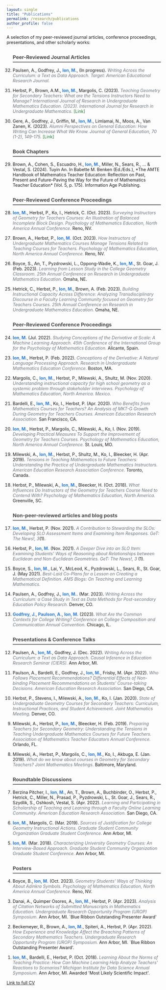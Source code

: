 ```yaml
---
layout: single
title: "Publications"
permalink: /research/publications
author_profile: false
---
```


<style>
.publications h3 {
  color: #4a4a4a;
  border-bottom: 2px solid #4a4a4a;
  padding-bottom: 5px;
  margin-top: 30px;
}
.publications ol {
  padding-left: 20px;
}
.publications li {
  margin-bottom: 15px;
}
.publications li strong {
  color: #2a7ae2;
}
.publications li i {
  color: #6c757d;
}
.publications a {
  color: #1e7e34;
  text-decoration: none;
}
.publications a:hover {
  text-decoration: underline;
}
</style>

<div class="publications">

A selection of my peer-reviewed journal articles, conference proceedings, presentations, and other scholarly works:

<ol reversed>
<h3>Peer-Reviewed Journal Articles</h3>
<li>Paulsen, A., Godfrey, J., <strong>Ion, M.</strong>, (In progress). <i>Writing Across the Curriculum: a Text as Data Approach.</i> <i>Target: American Educational Research Journal.</i></li>
<li>Herbst, P., Brown, A.M., <strong>Ion, M.</strong>, Margolis, C. (2023). <i>Teaching Geometry for Secondary Teachers: What are the Tensions Instructors Need to Manage?</i> <i>International Journal of Research in Undergraduate Mathematics Education. (2023). International Journal for Research in Undergraduate Mathematics.</i> <a href="https://doi-org.proxy.lib.umich.edu/10.1007/s40753-023-00216-0">[Link]</a></li>
<li> Gere, A., Godfrey, J., Griffin, M., <strong>Ion, M.</strong>, Limlamai, N., Moos, A., Van Zanen, K. (2023). <i>Alumni Perspectives on General Education: How Writing Can Increase What We Know.</i> <i>Journal of General Education, 70 (1-2), 149-175.</i> <a href="https://doi.org/10.5325/jgeneeduc.70.1-2.0149">[Link]</a></li>

<h3>Book Chapters</h3>
<li>Brown, A., Cohen, S., Escuadro, H., <strong>Ion, M.</strong>, Miller, N., Sears, R., ... & Vestal, S. (2024). Tuyin An. In Babette M. Benken (Ed./Eds.), *The AMTE Handbook of Mathematics Teacher Education: Reflection on Past, Present and Future–Paving the Way for the Future of Mathematics Teacher Education* (Vol. 5, p. 175). Information Age Publishing.

<h3>Peer-Reviewed Conference Proceedings</h3>
<li><strong>Ion, M.</strong>, Herbst, P., Ko, I., Hetrick, C. (Oct. 2023). <i> Surveying Instructors of Geometry for Teachers Courses: An Illustration of Balanced Incomplete Block Design. Psychology of Mathematics Education, North America Annual Conference. </i>  Reno, NV. </li>
<li>Brown, A., Herbst, P., <strong>Ion, M.</strong> (Oct. 2023). <i> How Instructors of Undergraduate Mathematics Courses Manage Tensions Related to Teaching Courses for Teachers. Psychology of Mathematics Education, North America Annual Conference. </i> Reno, NV. </li>
<li>Boyce, S., An, T., Pyzdrowski, L., Oppong-Wadie, K., <strong>Ion, M.</strong>, St. Goar, J. (Feb. 2023). <i> Learning from Lesson Study in the College Geometry Classroom. 25th Annual Conference on Research in Undergraduate Mathematics Education. </i> Omaha, NE. </li>
<li>Hetrick, C., Herbst, P., <strong>Ion, M.</strong>, Brown, A. (Feb. 2023). <i> Building Instructional Capacity Across Difference: Analyzing Transdisciplinary Discourse in a Faculty Learning Community focused on Geometry for Teachers Courses. 25th Annual Conference on Research in Undergraduate Mathematics Education. </i> Omaha, NE. </li>

<h3>Peer-Reviewed Conference Proceedings</h3>
<li><strong>Ion, M.</strong> (Jul. 2022). <i> Studying Conceptions of the Derivative at Scale: A Machine Learning Approach. 45th Conference of the International Group for the Psychology of Mathematics Education. </i> Alicante, Spain. </li>
<li><strong>Ion, M.</strong>, Herbst, P. (Feb. 2022). <i> Conceptions of the Derivative: A Natural Language Processing Approach. Research in Undergraduate Mathematics Education Conference. </i> Boston, MA.</li>
<li>Margolis, C., <strong>Ion, M.</strong>, Herbst, P., Milewski, A., Shultz, M. (Nov. 2020). <i> Understanding instructional capacity for high school geometry as a systemic problem through stakeholder interviews. Psychology of Mathematics Education, North America. Mexico. </i> </li>
<li>Bardelli, E., <strong>Ion, M.</strong>, Ko, I., Herbst, P. (Apr. 2020). <i> Who Benefits from Mathematics Courses for Teachers? An Analysis of MKT-G Growth During Geometry for Teachers Courses. American Education Research Association. </i> San Francisco, CA.  </li>
<li><strong>Ion, M.</strong>, Herbst, P., Margolis, C., Milewski, A., Ko, I. (Nov. 2019). <i> Developing Practical Measures To Support the Improvement of Geometry for Teachers Courses. Psychology of Mathematics Education, North America Annual Conference. </i> St. Louis, MO. </li>
<li>Milewski, A., <strong>Ion, M.</strong>, Herbst, P., Shultz, M., Ko, I., Bleecker, H. (Apr. 2019). <i> Tensions in Teaching Mathematics to Future Teachers: Understanding the Practice of Undergraduate Mathematics Instructors. American Education Research Association Conference. </i> Toronto, Canada. </li>
<li>Herbst, P., Milewski, A., <strong>Ion, M.</strong>, Bleecker, H. (Oct.  2018). <i> What Influences Do Instructors of the Geometry for Teachers Course Need to Contend With? Psychology of Mathematics Education, North America. </i> Greenville, SC. </li>

<h3>Non-peer-reviewed articles and blog posts </h3>
<li><strong>Ion, M.</strong>, Herbst, P. (Nov. 2021). <i> A Contribution to Stewarding the SLOs: Developing SLO Assessment Items and Examining Item Responses. GeT: The News!, 3</i>(1). </li>
<li>Herbst, P., <strong>Ion, M.</strong> (Nov. 2021). <i> A Deeper Dive into an SLO Item: Examining Students' Ways of Reasoning about Relationships between Euclidean and Non-Euclidean Geometries.  GeT: The News!, 3 </i> (1). </li>
<li>Boyce, S., <strong>Ion, M.</strong>, Lai, Y., McLeod, K., Pyzdrowski, L., Sears, R., St. Goar, J. (May 2021). <i> Best-Laid Co-Plans for a Lesson on Creating a Mathematical Definition. AMS Blogs: On Teaching and Learning Mathematics. </i> </li>
<li>Paulsen, A., Godfrey, J., <strong>Ion, M.</strong>. (Mar. 2023). <i> Writing Across the Curriculum: a Case Study in Text as Data Methods for Post-secondary Education Policy Research. </i> Denver, CO. </li>
<li><strong>Godfrey, J.</strong>, <strong>Paulson, A.</strong>, <strong>Ion, M.</strong> (2023). <i> What Are the Common Contexts for College Writing? Conference on College Composition and Communication Annual Convention. </i> Chicago, IL. </li>

<h3>Presentations & Conference Talks</h3>

<li>Paulsen, A., <strong>Ion, M.</strong>, Godfrey, J. (Dec. 2022). <i> Writing Across the Curriculum: a Text as Data Approach. Causal Inference in Education Research Seminar (CIERS). </i> Ann Arbor, MI. </li>
<li>Paulson, A., Bardelli, E., Godfrey, J., <strong>Ion, M.</strong>, Frisby, M. (Apr. 2022). <i> Who Follows Placement Recommendations? Differential Effects of Non-binding Placement Recommendations on Students' Course-taking Decisions. American Education Research Association. </i> San Diego, CA. </li>
<li>Herbst, P., Stevens, I., Milewski, A., <strong>Ion, M.</strong>, Ko, I. (Jan. 2020). <i> State of Undergraduate Geometry Courses for Secondary Teachers: Curriculum, Instructional Practices, and Student Achievement. Joint Mathematics Meeting. </i> Denver, CO.</li> 
<li>Milewski, A., Herbst, P., <strong>Ion, M.</strong>, Bleecker, H. (Feb. 2019). <i> Preparing Teachers for Secondary Geometry: Understanding the Tensions in Teaching Undergraduate Mathematics Courses for Future Teachers. Association of Mathematics Teacher Educators Annual Conference. </i> Orlando, FL. </li>
<li>Milewski, A., Herbst, P., Margolis, C., <strong>Ion, M.</strong>, Ko, I., Akbuga, E. (Jan. 2019). <i> What do we know about courses in Geometry for Secondary Teachers? Joint Mathematics Meetings. </i> Baltimore, Maryland.</li> 

<h3>Roundtable Discussions</h3>
<li>Berzina Pitcher, I., <strong>Ion, M.</strong>, An, T., Brown, A., Buchbinder, O., Herbst, P., Hetrick, C., Miller, N., Prasad, P., Pyzdrowski, L., St. Goar, J., Sears, R., Szydlik, S., Oshkosh, Vestal, S. (Apr. 2022). <i> Learning and Participating in Scholarship of Teaching and Learning through a Faculty Online Learning Community. American Education Research Association. </i> San Diego, CA.</li> 
<li><strong>Ion, M.</strong>, Margolis, C. (Mar. 2019). <i> Sources of Justification for College Geometry Instructional Actions. Graduate Student Community Organization Graduate Student Conference. </i> Ann Arbor, MI.</li> 
<li><strong>Ion, M.</strong> (Mar. 2018). <i> Characterizing University Geometry Courses: An Interview-Based Approach. Graduate Student Community Organization Graduate Student Conference. </i> Ann Arbor, MI.</li> 

<h3>Posters</h3>
<li>Boyce, B., <strong>Ion, M.</strong> (Oct. 2023). <i> Geometry Students' Ways of Thinking About Adinkra Symbols. Psychology of Mathematics Education, North America Annual Conference. </i> Reno, NV.</li> 
<li>Danai, A., Quimper Osores, A., <strong>Ion, M.</strong>, Herbst, P. (Apr. 2023). <i> Analysis of Citation Networks of Submitted Manuscripts in Mathematics Education. Undergraduate Research Opportunity Program (UROP) Symposium. </i> Ann Arbor, MI. `Blue Ribbon Outstanding Presenter Award'</li> 
<li>Beckemeyer, R., Brown, A., <strong>Ion, M.</strong>, Spiteri, A., Herbst, P. (Apr. 2022). <i> How Experience and Knowledge Affect the Breaching Patterns of Secondary Mathematics Teachers. Undergraduate Research Opportunity Program (UROP) Symposium.  </i> Ann Arbor, MI. `Blue Ribbon Outstanding Presenter Award'. </li>
<li><strong>Ion, M.</strong>, Bardelli, E., Herbst, P. (Oct. 2018). <i> Learning About the Norms of Teaching Practice: How Can Machine Learning Help Analyze Teachers' Reactions to Scenarios? Michigan Institute for Data Science Annual Symposium. </i> Ann Arbor, MI. Awarded 'Most Likely Scientific Impact'. </li>
</ol>

</div>


[Link to full CV](/assets/docs/cv-ion-sept-2024.pdf)
